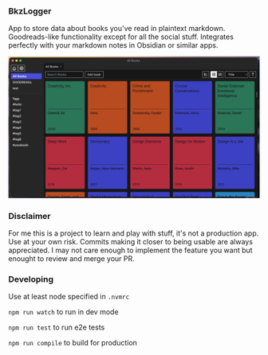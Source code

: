 ### BkzLogger

App to store data about books you've read in plaintext markdown.
Goodreads-like functionality except for all the social stuff.
Integrates perfectly with your markdown notes in Obsidian or similar apps.

![](./docs_content/image.png)

### Disclaimer

For me this is a project to learn and play with stuff, it's not a production app. Use at your own risk.
Commits making it closer to being usable are always appreciated. I may not care enough to implement the feature you want but enought to review and merge your PR.

### Developing

Use at least node specified in ```.nvmrc```

```npm run watch``` to run in dev mode

```npm run test``` to run e2e tests

```npm run compile``` to build for production
